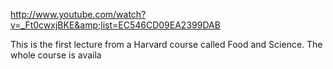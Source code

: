 http://www.youtube.com/watch?v=_Ft0cwxjBKE&amp;list=EC546CD09EA2399DAB

<p>This is the first lecture from a Harvard course called Food and Science.  The whole course is availa</p>
